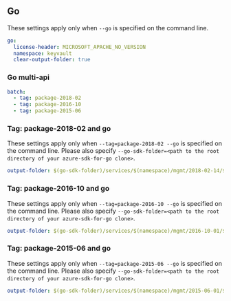 ## Go

These settings apply only when `--go` is specified on the command line.

``` yaml $(go)
go:
  license-header: MICROSOFT_APACHE_NO_VERSION
  namespace: keyvault
  clear-output-folder: true
```

### Go multi-api

``` yaml $(go) && $(multiapi)
batch:
  - tag: package-2018-02
  - tag: package-2016-10
  - tag: package-2015-06
```

### Tag: package-2018-02 and go

These settings apply only when `--tag=package-2018-02 --go` is specified on the command line.
Please also specify `--go-sdk-folder=<path to the root directory of your azure-sdk-for-go clone>`.

``` yaml $(tag) == 'package-2018-02' && $(go)
output-folder: $(go-sdk-folder)/services/$(namespace)/mgmt/2018-02-14/$(namespace)
```

### Tag: package-2016-10 and go

These settings apply only when `--tag=package-2016-10 --go` is specified on the command line.
Please also specify `--go-sdk-folder=<path to the root directory of your azure-sdk-for-go clone>`.

``` yaml $(tag) == 'package-2016-10' && $(go)
output-folder: $(go-sdk-folder)/services/$(namespace)/mgmt/2016-10-01/$(namespace)
```

### Tag: package-2015-06 and go

These settings apply only when `--tag=package-2015-06 --go` is specified on the command line.
Please also specify `--go-sdk-folder=<path to the root directory of your azure-sdk-for-go clone>`.

``` yaml $(tag) == 'package-2015-06' && $(go)
output-folder: $(go-sdk-folder)/services/$(namespace)/mgmt/2015-06-01/$(namespace)
```